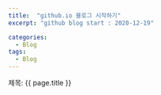```yaml
---
title:  "github.io 블로그 시작하기"
excerpt: "github blog start : 2020-12-19"

categories:
  - Blog
tags:
  - Blog
---
```


제목: {{ page.title }}
